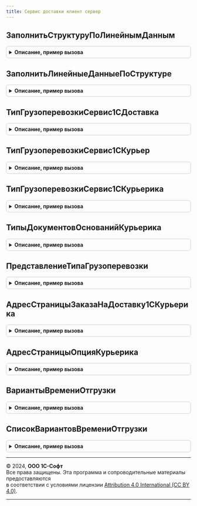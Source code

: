 ```yaml
---
title: Сервис доставки клиент сервер
---
```



## ЗаполнитьСтруктуруПоЛинейнымДанным
<details style="margin: 1em 0; padding: 0.5em; border: 1px solid #ccc; border-radius: 6px;">

<summary style="font-weight: bold; cursor: pointer;">Описание, пример вызова</summary>

```bsl

// Заполняет многоуровневую структуру данными из одноуровневой структуры.
//
// Параметры:
//  Параметры         - Структура - многоуровневая структура, получатель данных.
//  Данные            - Структура, СтрокаТаблицыЗначений - одноуровневая структура данных, источник данных.
//  ОписаниеДанных    - Массив из Строка - имена колонок строки таблицы значений, для структуры данный параметр игнорируется.
//  Префикс           - Строка - префикс данных источника.
//
Процедура ЗаполнитьСтруктуруПоЛинейнымДанным(Параметры, Данные, ОписаниеДанных = Неопределено, Префикс = "") Экспорт
```

Пример вызова
```bsl
СервисДоставкиКлиентСервер.ЗаполнитьСтруктуруПоЛинейнымДанным(Параметры, Данные, ОписаниеДанных, Префикс);
```
</details>

## ЗаполнитьЛинейныеДанныеПоСтруктуре
<details style="margin: 1em 0; padding: 0.5em; border: 1px solid #ccc; border-radius: 6px;">

<summary style="font-weight: bold; cursor: pointer;">Описание, пример вызова</summary>

```bsl

// Заполняет многоуровневую структуру данными из одноуровневой структуры.
//
// Параметры:
//  Параметры            - Структура - многоуровневая структура, источник данных.
//  Данные         - Структура - одноуровневая структура данных, получатель данных.
//  Префикс           - Строка - префикс данных получателя.
//
Процедура ЗаполнитьЛинейныеДанныеПоСтруктуре(Параметры, Данные, Префикс = "") Экспорт
```

Пример вызова
```bsl
СервисДоставкиКлиентСервер.ЗаполнитьЛинейныеДанныеПоСтруктуре(Параметры, Данные, Префикс);
```
</details>

## ТипГрузоперевозкиСервис1СДоставка
<details style="margin: 1em 0; padding: 0.5em; border: 1px solid #ccc; border-radius: 6px;">

<summary style="font-weight: bold; cursor: pointer;">Описание, пример вызова</summary>

```bsl

// Возвращает идентификатор типа грузоперевозки.
// Возвращаемое значение:
//	Число - значение типа грузоперевозки
//
Функция ТипГрузоперевозкиСервис1СДоставка() Экспорт
```

Пример вызова
```bsl
Результат = СервисДоставкиКлиентСервер.ТипГрузоперевозкиСервис1СДоставка() 
```
</details>

## ТипГрузоперевозкиСервис1СКурьер
<details style="margin: 1em 0; padding: 0.5em; border: 1px solid #ccc; border-radius: 6px;">

<summary style="font-weight: bold; cursor: pointer;">Описание, пример вызова</summary>

```bsl

// Возвращает идентификатор типа грузоперевозки.
// Возвращаемое значение:
//	Число - значение типа грузоперевозки
//
Функция ТипГрузоперевозкиСервис1СКурьер() Экспорт
```

Пример вызова
```bsl
Результат = СервисДоставкиКлиентСервер.ТипГрузоперевозкиСервис1СКурьер() 
```
</details>

## ТипГрузоперевозкиСервис1СКурьерика
<details style="margin: 1em 0; padding: 0.5em; border: 1px solid #ccc; border-radius: 6px;">

<summary style="font-weight: bold; cursor: pointer;">Описание, пример вызова</summary>

```bsl

// Возвращает идентификатор типа грузоперевозки.
// Возвращаемое значение:
//	Число - значение типа грузоперевозки
//
Функция ТипГрузоперевозкиСервис1СКурьерика() Экспорт
```

Пример вызова
```bsl
Результат = СервисДоставкиКлиентСервер.ТипГрузоперевозкиСервис1СКурьерика() 
```
</details>

## ТипыДокументовОснованийКурьерика
<details style="margin: 1em 0; padding: 0.5em; border: 1px solid #ccc; border-radius: 6px;">

<summary style="font-weight: bold; cursor: pointer;">Описание, пример вызова</summary>

```bsl

// Возвращает массив типов документов, используемых в качестве оснований для заказов на доставку
// сервиса Курьерика.
//
// Возвращаемое значение:
//	Массив Из Тип - массив типов документов.
//
Функция ТипыДокументовОснованийКурьерика() Экспорт
```

Пример вызова
```bsl
Результат = СервисДоставкиКлиентСервер.ТипыДокументовОснованийКурьерика() 
```
</details>

## ПредставлениеТипаГрузоперевозки
<details style="margin: 1em 0; padding: 0.5em; border: 1px solid #ccc; border-radius: 6px;">

<summary style="font-weight: bold; cursor: pointer;">Описание, пример вызова</summary>

```bsl

// Возвращает представление сервиса по идентификатору типа грузоперевозки.
// Параметры:
//	ИдентификаторТипаГрузоперевозки - Число - идентификатор типа грузоперевозки.
//
// Возвращаемое значение:
//	Строка - представление типа грузоперевозки.
//
Функция ПредставлениеТипаГрузоперевозки(ИдентификаторТипаГрузоперевозки) Экспорт
```

Пример вызова
```bsl
Результат = СервисДоставкиКлиентСервер.ПредставлениеТипаГрузоперевозки(ИдентификаторТипаГрузоперевозки) 
```
</details>

## АдресСтраницыЗаказаНаДоставку1СКурьерика
<details style="margin: 1em 0; padding: 0.5em; border: 1px solid #ccc; border-radius: 6px;">

<summary style="font-weight: bold; cursor: pointer;">Описание, пример вызова</summary>

```bsl

// Возвращает ссылку на web-страницу заказа 1С-Курьерика по переданному трек-номеру.
// Параметры:
//	ТрекНомер - Строка - трек-номер заказа.
//
// Возвращаемое значение:
//	Строка - адрес web-страницы заказа.
//
Функция АдресСтраницыЗаказаНаДоставку1СКурьерика(ТрекНомер) Экспорт
```

Пример вызова
```bsl
Результат = СервисДоставкиКлиентСервер.АдресСтраницыЗаказаНаДоставку1СКурьерика(ТрекНомер) 
```
</details>

## АдресСтраницыОпцияКурьерика
<details style="margin: 1em 0; padding: 0.5em; border: 1px solid #ccc; border-radius: 6px;">

<summary style="font-weight: bold; cursor: pointer;">Описание, пример вызова</summary>

```bsl

// Возвращает ссылку на web-страницу настройки опции 1С-Курьерика.
// Возвращаемое значение:
//	Строка - адрес web-страницы настройки опции.
//
Функция АдресСтраницыОпцияКурьерика() Экспорт
```

Пример вызова
```bsl
Результат = СервисДоставкиКлиентСервер.АдресСтраницыОпцияКурьерика() 
```
</details>

## ВариантыВремениОтгрузки
<details style="margin: 1em 0; padding: 0.5em; border: 1px solid #ccc; border-radius: 6px;">

<summary style="font-weight: bold; cursor: pointer;">Описание, пример вызова</summary>

```bsl

// Варианты времени отгрузки.
//
// Возвращаемое значение:
//  Структура - Варианты времени отгрузки. Содержит свойства:
//		* КакМожноСкорее - Число - устанавливается в 0
//		* ВОпределенноеВремя - Число - устанавливается в 1
//		* ВТечениеДня - Число - устанавливается в 2
//
Функция ВариантыВремениОтгрузки() Экспорт
```

Пример вызова
```bsl
Результат = СервисДоставкиКлиентСервер.ВариантыВремениОтгрузки() 
```
</details>

## СписокВариантовВремениОтгрузки
<details style="margin: 1em 0; padding: 0.5em; border: 1px solid #ccc; border-radius: 6px;">

<summary style="font-weight: bold; cursor: pointer;">Описание, пример вызова</summary>

```bsl

// Варианты времени отгрузки списком.
//
// Возвращаемое значение:
//  СписокЗначений из Строка - Список вариантов времени отгрузки
Функция СписокВариантовВремениОтгрузки() Экспорт
```

Пример вызова
```bsl
Результат = СервисДоставкиКлиентСервер.СписокВариантовВремениОтгрузки() 
```
</details>

---

© 2024, **ООО 1С-Софт**  
Все права защищены. Эта программа и сопроводительные материалы предоставляются  
в соответствии с условиями лицензии [Attribution 4.0 International (CC BY 4.0)](https://creativecommons.org/licenses/by/4.0/legalcode).

---
